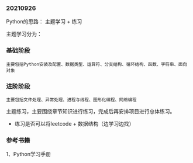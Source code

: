 
### 20210926
Python的思路： 主题学习 + 练习

主题学习分为：
### 基础阶段
    主要包括Python安装及配置、数据类型、运算符、分支结构、循环结构、函数、字符串、面向对象

### 进阶阶段
    主要包括文件处理、异常处理、进程与线程、图形化编程、网络编程

主题练习，主要围绕章节知识进行练习，完成后再安排项目进行总体练习。
* 练习是否可以将leetcode + 数据结构（边学习边找）


### 参考书籍
1、Python学习手册




